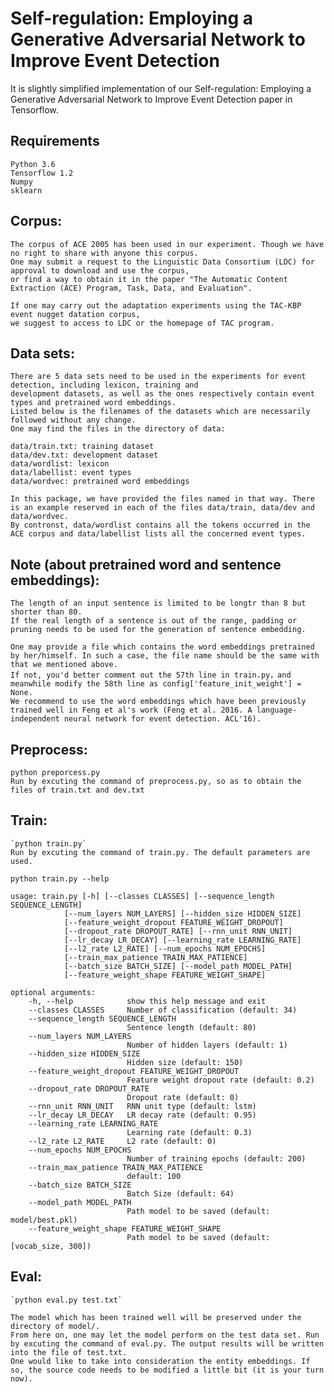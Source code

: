 Self-regulation: Employing a Generative Adversarial Network to Improve Event Detection
=====

It is slightly simplified implementation of our Self-regulation: Employing a Generative Adversarial Network to Improve Event Detection paper in Tensorflow.

Requirements
-----
	Python 3.6
	Tensorflow 1.2
	Numpy
	sklearn



Corpus:
----
	The corpus of ACE 2005 has been used in our experiment. Though we have no right to share with anyone this corpus.
	One may submit a request to the Linguistic Data Consortium (LDC) for approval to download and use the corpus, 
	or find a way to obtain it in the paper "The Automatic Content Extraction (ACE) Program, Task, Data, and Evaluation".
	
	If one may carry out the adaptation experiments using the TAC-KBP event nugget datation corpus,
	we suggest to access to LDC or the homepage of TAC program.
	

Data sets:
----
	There are 5 data sets need to be used in the experiments for event detection, including lexicon, training and 
	development datasets, as well as the ones respectively contain event types and pretrained word embeddings.
	Listed below is the filenames of the datasets which are necessarily followed without any change.
	One may find the files in the directory of data:
	 
	data/train.txt: training dataset
	data/dev.txt: development dataset
	data/wordlist: lexicon
	data/labellist: event types
	data/wordvec: pretrained word embeddings
	
	In this package, we have provided the files named in that way. There is an example reserved in each of the files data/train, data/dev and data/wordvec.
	By contronst, data/wordlist contains all the tokens occurred in the ACE corpus and data/labellist lists all the concerned event types.
	

Note (about pretrained word and sentence embeddings):
----
	The length of an input sentence is limited to be longtr than 8 but shorter than 80.
	If the real length of a sentence is out of the range, padding or pruning needs to be used for the generation of sentence embedding.
	
	One may provide a file which contains the word embeddings pretrained by her/himself. In such a case, the file name should be the same with that we mentioned above.
	If not, you'd better comment out the 57th line in train.py，and meanwhile modify the 58th line as config['feature_init_weight'] = None.
	We recommend to use the word embeddings which have been previously trained well in Feng et al's work (Feng et al. 2016. A language-independent neural network for event detection. ACL'16).


Preprocess:
----
	python preporcess.py
	Run by excuting the command of preprocess.py, so as to obtain the files of train.txt and dev.txt
	

Train:
----
	`python train.py`
	Run by excuting the command of train.py. The default parameters are used.
	
	python train.py --help
	
	usage: train.py [-h] [--classes CLASSES] [--sequence_length SEQUENCE_LENGTH]
                [--num_layers NUM_LAYERS] [--hidden_size HIDDEN_SIZE]
                [--feature_weight_dropout FEATURE_WEIGHT_DROPOUT]
                [--dropout_rate DROPOUT_RATE] [--rnn_unit RNN_UNIT]
                [--lr_decay LR_DECAY] [--learning_rate LEARNING_RATE]
                [--l2_rate L2_RATE] [--num_epochs NUM_EPOCHS]
                [--train_max_patience TRAIN_MAX_PATIENCE]
                [--batch_size BATCH_SIZE] [--model_path MODEL_PATH]
                [--feature_weight_shape FEATURE_WEIGHT_SHAPE]

	optional arguments:
	  	-h, --help            show this help message and exit
	  	--classes CLASSES     Number of classification (default: 34)
	  	--sequence_length SEQUENCE_LENGTH
	                          Sentence length (default: 80)
	  	--num_layers NUM_LAYERS
	                          Number of hidden layers (default: 1)
	  	--hidden_size HIDDEN_SIZE
	                          Hidden size (default: 150)
	  	--feature_weight_dropout FEATURE_WEIGHT_DROPOUT
	                          Feature weight dropout rate (default: 0.2)
	  	--dropout_rate DROPOUT_RATE
	                          Dropout rate (default: 0)
	  	--rnn_unit RNN_UNIT   RNN unit type (default: lstm)
	  	--lr_decay LR_DECAY   LR decay rate (default: 0.95)
	  	--learning_rate LEARNING_RATE
	                          Learning rate (default: 0.3)
	  	--l2_rate L2_RATE     L2 rate (default: 0)
	  	--num_epochs NUM_EPOCHS
	                          Number of training epochs (default: 200)
	  	--train_max_patience TRAIN_MAX_PATIENCE
	                          default: 100
	  	--batch_size BATCH_SIZE
	                          Batch Size (default: 64)
	  	--model_path MODEL_PATH
	                          Path model to be saved (default: model/best.pkl)
	  	--feature_weight_shape FEATURE_WEIGHT_SHAPE
	                          Path model to be saved (default: [vocab_size, 300])

Eval:
----
	`python eval.py test.txt`

	The model which has been trained well will be preserved under the directory of model/.
	From here on, one may let the model perform on the test data set. Run by excuting the command of eval.py. The output results will be written into the file of test.txt.
	One would like to take into consideration the entity embeddings. If so, the source code needs to be modified a little bit (it is your turn now).



